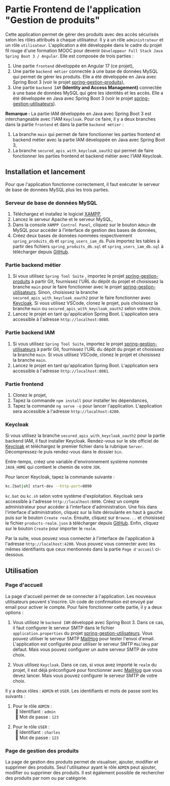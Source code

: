 # Partie Frontend de l'application "Gestion de produits"

Cette application permet de gérer des produits avec des accès sécurisés selon les rôles attribués à chaque utilisateur. Il y a un rôle `administrateur` et un rôle `utilisateur`. L'application a été développée dans le cadre du projet fil rouge d'une formation MOOC pour devenir `Développeur Full Stack Java Spring Boot 3 / Angular`. Elle est composée de trois parties : 

1. Une partie `frontend` développée en Angular 17 (ce projet),
2. Une partie `backend métier` connectée à une base de données MySQL qui permet de gérer les produits. Elle a été développée en Java avec Spring Boot 3 (voir le projet [spring-gestion-produits](https://github.com/charlenry/Spring-Gestion-Produits)),
3. Une partie `backend IAM` **(Identity and Access Management)** connectée à une base de données MySQL qui gère les identités et les accès. Elle a été développée en Java avec Spring Boot 3 (voir le projet [spring-gestion-utilisateurs](https://github.com/charlenry/Spring-Gestion-Utilisateurs)).

**Remarque :** La partie IAM développée en Java avec Spring Boot 3 est interchangeable avec l'IAM `Keycloak`. Pour ce faire, il y a deux branches dans la partie `frontend` et dans la partie `backend métier` :

1. La branche `main` qui permet de faire fonctionner les parties frontend et backend métier avec la partie IAM développée en Java avec Spring Boot 3,
2. La branche `secured_apis_with_keycloak_oauth2` qui permet de faire fonctionner les parties frontend et backend métier avec l'IAM Keycloak.


## Installation et lancement
Pour que l'application fonctionne correctement, il faut exécuter le serveur de base de données MySQL plus les trois parties.

### Serveur de base de données MySQL
1. Téléchargez et installez le logiciel [XAMPP](https://www.apachefriends.org/fr/download.html),
2. Lancez le serveur Apache et le serveur MySQL,
3. Dans la console `XAMPP Control Panel`, cliquez sur le bouton `Admin` de MySQL pour accéder à l'interface de gestion des bases de données,
4. Créez deux bases de données nommées respectivement `spring_produits_db` et `spring_users_iam_db`. Puis importez les tables à partir des fichiers `spring_produits_db.sql` et `spring_users_iam_db.sql` à télécharger depuis [GitHub](https://github.com/charlenry/Annexe-Gestion-Produits).


### Partie backend métier
1. Si vous utilisez `Spring Tool Suite` , importez le projet [spring-gestion-produits](https://github.com/charlenry/Spring-Gestion-Produits) à partir Git, fournissez l'URL du dépôt du projet et choisissez la branche `main` pour le faire fonctionner avec le projet [spring-gestion-utilisateurs](https://github.com/charlenry/Spring-Gestion-Utilisateurs). Sinon, choisissez la branche `secured_apis_with_keycloak_oauth2` pour le faire fonctionner avec [Keycloak](https://www.keycloak.org/downloads). Si vous utilisez VSCode, clonez le projet, puis choisissez la branche `main` ou `secured_apis_with_keycloak_oauth2` selon votre choix.
2. Lancez le projet en tant qu'application Spring Boot. L'application sera accessible à l'adresse `http://localhost:8080`.


### Partie backend IAM
1. Si vous utilisez `Spring Tool Suite`, importez le projet [spring-gestion-utilisateurs](https://github.com/charlenry/Spring-Gestion-Utilisateurs) à partir Git, fournissez l'URL du dépôt du projet et choisissez la branche `main`. Si vous utilisez VSCode, clonez le projet et choisissez la branche `main`.
2. Lancez le projet en tant qu'application Spring Boot. L'application sera accessible à l'adresse `http://localhost:8081`.


### Partie frontend
1. Clonez le projet,
2. Tapez la commande `npm install` pour installer les dépendances,
3. Tapez la commande `ng serve -o` pour lancer l'application. L'application sera accessible à l'adresse `http://localhost:4200`.


### Keycloak
Si vous utilisez la branche `secured_apis_with_keycloak_oauth2` pour la partie backend IAM, il faut installer Keycloak. Rendez-vous sur le site officiel de [Keycloak](https://www.keycloak.org/downloads) et téléchargez le premier fichier dans la rubrique `Server`. Décompressez-le puis rendez-vous dans le dossier `bin`. 

Entre-temps, créez une variable d'environnement système nommée `JAVA_HOME` qui contient le chemin de votre `JDK`. 

Pour lancer Keycloak, tapez la commande suivante :

```bash
kc.[bat|sh] start-dev --http-port=8090
```

`kc.bat` ou `kc.sh` selon votre système d'exploitation. Keycloak sera accessible à l'adresse `http://localhost:8090`. Créez un compte administrateur pour accéder à l'interface d'administration. Une fois dans l'interface d'administration, cliquez sur la liste déroulante en haut à gauche puis sur le bouton `Create realm`. Ensuite, cliquez sur `Browse...` et choisissez le fichier `products-realm.json` à télécharger depuis [GitHub](https://github.com/charlenry/Annexe-Gestion-Produits). Enfin, cliquez sur le bouton `Create` pour importer le `realm`.

Par la suite, vous pouvez vous connecter à l'interface de l'application à l'adresse `http://localhost:4200`. Vous pouvez vous connecter avec les mêmes identifiants que ceux mentionnés dans la partie `Page d'accueil` ci-dessous.


## Utilisation

### Page d'accueil
La page d'accueil permet de se connecter à l'application. Les nouveaux utilisateurs peuvent s'inscrire. Un code de confirmation est envoyé par email pour activer le compte. Pour faire fonctionner cette partie, il y a deux options :

1. Vous utilisez le `backend IAM` développé avec Spring Boot 3. Dans ce cas, il faut configurer le serveur SMTP dans le fichier `application.properties` du projet [spring-gestion-utilisateurs](https://github.com/charlenry/Spring-Gestion-Utilisateurs). Vous pouvez utiliser le serveur SMTP [MailHog](https://github.com/mailhog/MailHog/releases) pour tester l'envoi d'email. L'application est configurée pour utiliser le serveur SMTP `MailHog` par défaut. Mais vous pouvez configurer un autre serveur SMTP de votre choix.

2. Vous utilisez `Keycloak`. Dans ce cas, si vous avez importé le `realm` du projet, il est déjà préconfiguré pour fonctionner avec [MailHog](https://github.com/mailhog/MailHog/releases) que vous devez lancer. Mais vous pouvez configurer le serveur SMTP de votre choix. 

Il y a deux rôles : `ADMIN` et `USER`. Les identifiants et mots de passe sont les suivants :
1. Pour le rôle `ADMIN` : <br>
&nbsp;&nbsp;🔹 Identifiant : `admin`<br>
&nbsp;&nbsp;🔹 Mot de passe : `123`

2. Pour le rôle `USER` : <br>
&nbsp;&nbsp;🔹 Identifiant : `charles`<br>
&nbsp;&nbsp;🔹 Mot de passe : `123` 

### Page de gestion des produits
La page de gestion des produits permet de visualiser, ajouter, modifier et supprimer des produits. Seul l'utilisateur ayant le rôle `ADMIN` peut ajouter, modifier ou supprimer des produits. Il est également possible de rechercher des produits par nom ou par catégorie.

